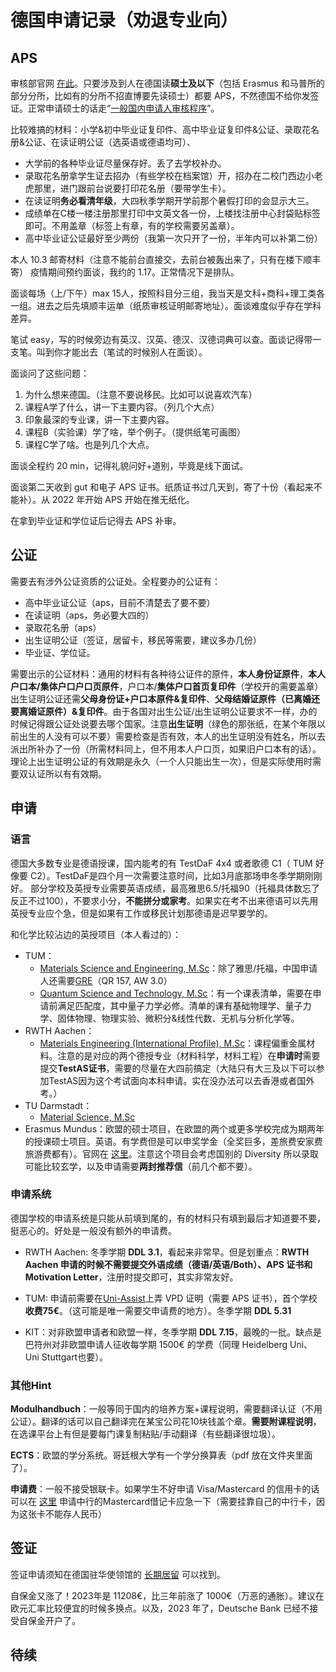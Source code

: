 # 德国申请记录（劝退专业向）

## APS

审核部官网 [在此](https://www.aps.org.cn/zh/)。只要涉及到人在德国读**硕士及以下**（包括 Erasmus 和马普所的部分分所，比如有的分所不招直博要先读硕士）都要 APS，不然德国不给你发签证。正常申请硕士的话走“[一般国内申请人审核程序](https://www.aps.org.cn/zh/verfahren-und-services-deutschland/chinaverfahren)”。

比较难搞的材料：小学&初中毕业证复印件、高中毕业证复印件&公证、录取花名册&公证、在读证明公证（选英语或德语均可）、

- 大学前的各种毕业证尽量保存好。丢了去学校补办。
- 录取花名册拿学生证去招办（有些学校在档案馆）开，招办在二校门西边小老虎那里，进门跟前台说要打印花名册（要带学生卡）。
- 在读证明**务必看清年级**，大四秋季学期开学前那个暑假打印的会显示大三。
- 成绩单在C楼一楼注册那里打印中文英文各一份，上楼找注册中心封袋贴标签即可。不用盖章（标签上有章，有的学校需要另盖章）。
- 高中毕业证公证最好至少两份（我第一次只开了一份，半年内可以补第二份）

本人 10.3 邮寄材料（注意不能前台直接交，去前台被轰出来了，只有在楼下顺丰寄）
疫情期间预约面谈，我约的 1.17。正常情况下是排队。

面谈每场（上/下午）max 15人，按照科目分三组，我当天是文科+商科+理工类各一组。进去之后先填顺丰运单（纸质审核证明邮寄地址）。面谈难度似乎存在学科差异。

笔试 easy，写的时候旁边有英汉、汉英、德汉、汉德词典可以查。面谈记得带一支笔。叫到你才能出去（笔试的时候别人在面谈）。

面谈问了这些问题：

1. 为什么想来德国。（注意不要说移民。比如可以说喜欢汽车）
2. 课程A学了什么，讲一下主要内容。（列几个大点）
3. 印象最深的专业课，讲一下主要内容。
4. 课程B（实验课）学了啥，举个例子。（提供纸笔可画图）
5. 课程C学了啥。也是列几个大点。

面谈全程约 20 min，记得礼貌问好+道别，毕竟是线下面试。

面谈第二天收到 gut 和电子 APS 证书。纸质证书过几天到，寄了十份（看起来不能补）。从 2022 年开始 APS 开始在推无纸化。

在拿到毕业证和学位证后记得去 APS 补审。

## 公证

需要去有涉外公证资质的公证处。全程要办的公证有：

- 高中毕业证公证（aps，目前不清楚去了要不要）
- 在读证明（aps，务必要大四的）
- 录取花名册（aps）
- 出生证明公证（签证，居留卡，移民等需要，建议多办几份）
- 毕业证、学位证。

需要出示的公证材料：通用的材料有各种待公证件的原件，**本人身份证原件**，**本人户口本/集体户口户口页原件**，户口本/**集体户口首页复印件**（学校开的需要盖章）
出生证明公证还需**父母身份证+户口本原件&复印件**、**父母结婚证原件（已离婚还要离婚证原件）&复印件**。由于各国对出生公证/出生证明公证要求不一样，办的时候记得跟公证处说要去哪个国家。注意**出生证明**（绿色的那张纸，在某个年限以前出生的人没有可以不要）需要检查是否有效，本人的出生证明没有姓名，所以去派出所补办了一份（所需材料同上，但不用本人户口页，如果旧户口本有的话）。理论上出生证明公证的有效期是永久（一个人只能出生一次），但是实际使用时需要双认证所以有有效期。

## 申请

### 语言

德国大多数专业是德语授课，国内能考的有 TestDaF 4x4 或者歌德 C1（ TUM 好像要 C2）。TestDaF是四个月一次需要注意时间，比如3月底那场申冬季学期刚刚好。
部分学校及英授专业需要英语成绩，最高雅思6.5/托福90（托福具体数忘了反正不过100），不要求小分，**不能拼分或家考**。如果实在考不出来德语可以先用英授专业应个急，但是如果有工作或移民计划那德语是迟早要学的。

和化学比较沾边的英授项目（本人看过的）：

- TUM：
  - [Materials Science and Engineering, M.Sc](https://www.tum.de/en/studies/degree-programs/detail/materials-science-and-engineering-master-of-science-msc)：除了雅思/托福，中国申请人还需要[GRE](https://www.tum.de/en/studies/application/application-info-portal/special-conditions-for-certain-countries/)（QR 157, AW 3.0）
  - [Quantum Science and Technology, M.Sc](https://www.tum.de/en/studies/degree-programs/detail/quantum-science-technology-master-of-science-msc/)：有一个课表清单，需要在申请前满足匹配度，其中量子力学必修。清单的课有基础物理学、量子力学、固体物理、物理实验、微积分&线性代数、无机与分析化学等。
- RWTH Aachen：
  - [Materials Engineering (International Profile), M.Sc](https://www.rwth-aachen.de/cms/root/studium/Vor-dem-Studium/Studiengaenge/Liste-Aktuelle-Studiengaenge/Studiengangbeschreibung/~omse/Materials-Engineering-M-Sc/)：课程偏重金属材料。注意的是对应的两个德授专业（材料科学，材料工程）在**申请时**需要提交**TestAS证书**，需要的尽量在大四前搞定（大陆只有大三及以下可以参加TestAS因为这个考试面向本科申请。实在没办法可以去香港或者国外考。）
- TU Darmstadt：
  - [Material Science, M.Sc](https://www.tu-darmstadt.de/studieren/studieninteressierte/studienangebot_studiengaenge/studiengang_183552.de.jsp)
- Erasmus Mundus：欧盟的硕士项目，在欧盟的两个或更多学校完成为期两年的授课硕士项目。英语。有学费但是可以申奖学金（全奖巨多，差旅费安家费旅游费都有）。官网在 [这里](https://www.eacea.ec.europa.eu/scholarships/erasmus-mundus-catalogue_en)。注意这个项目会考虑国别的 Diversity 所以录取可能比较玄学，以及申请需要**两封推荐信**（前几个都不要）。

### 申请系统

德国学校的申请系统是只能从前填到尾的，有的材料只有填到最后才知道要不要，挺恶心的。好处是一般没有额外的申请费。

- RWTH Aachen: 冬季学期 **DDL 3.1**，看起来非常早。但是划重点：**RWTH Aachen 申请的时候不需要提交外语成绩（德语/英语/Both）、APS 证书和 Motivation Letter**，注册时提交即可，其实非常友好。

- TUM: 申请前需要在[Uni-Assist](https://www.uni-assist.de/)上弄 VPD 证明（需要 APS 证书），首个学校 **收费75€**。（这可能是唯一需要交申请费的地方）。冬季学期 **DDL 5.31**

- KIT：对非欧盟申请者和欧盟一样，冬季学期 **DDL 7.15**，最晚的一批。缺点是巴符州对非欧盟申请人征收每学期 1500€ 的学费（同理 Heidelberg Uni、Uni Stuttgart也要）。

### 其他Hint

**Modulhandbuch**：一般等同于国内的培养方案+课程说明，需要翻译认证（不用公证）。翻译的话可以自己翻译完在某宝公司花10块钱盖个章。**需要附课程说明**，在选课平台上有但是要每门课复制粘贴/手动翻译（有些翻译很垃圾）。

**ECTS**：欧盟的学分系统。哥廷根大学有一个学分换算表（pdf 放在文件夹里面了）。

**申请费**：一般不接受银联卡。如果学生不好申请 Visa/Mastercard 的信用卡的话可以在 [这里](https://cloud.bankofchina.com/sh/api/net/common/url/adr?id=kuajinggomastercard) 申请中行的Mastercard借记卡应急一下（需要挂靠自己的中行卡，因为这张卡不能存人民币）

## 签证

签证申请须知在德国驻华使领馆的 [长期居留](https://china.diplo.de/cn-zh/service/visa-einreise/nationales-visum/1345434) 可以找到。

自保金又涨了！2023年是 11208€，比三年前涨了 1000€（万恶的通胀）。建议在欧元汇率比较便宜的时候多换点。以及，2023 年了，Deutsche Bank 已经不接受自保金开户了。

## 待续

